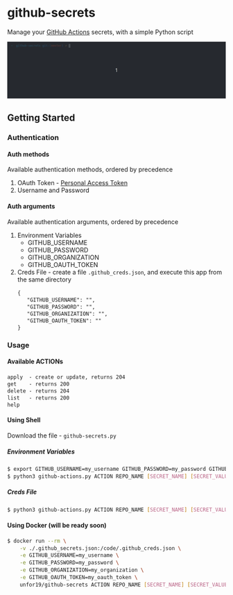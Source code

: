 # github-secrets

Manage your [GitHub Actions](https://github.com/features/actions) secrets, with a simple Python script

![Usage-Example](./assets/github-secrets-usage.gif)

## Getting Started

### Authentication

#### Auth methods
Available authentication methods, ordered by precedence

1. OAuth Token - [Personal Access Token](https://help.github.com/en/github/authenticating-to-github/creating-a-personal-access-token-for-the-command-line)
2. Username and Password

#### Auth arguments
Available authentication arguments, ordered by precedence
1. Environment Variables
   - GITHUB_USERNAME
   - GITHUB_PASSWORD
   - GITHUB_ORGANIZATION
   - GITHUB_OAUTH_TOKEN
2. Creds File - create a file `.github_creds.json`, and execute this app from the same directory
    ```
    {
       "GITHUB_USERNAME": "",
       "GITHUB_PASSWORD": "",
       "GITHUB_ORGANIZATION": "",
       "GITHUB_OAUTH_TOKEN": ""
    }
    ```

### Usage

#### Available ACTIONs
```
apply  - create or update, returns 204
get    - returns 200
delete - returns 204
list   - returns 200
help
```

#### Using Shell
Download the file - `github-secrets.py`

##### Environment Variables

```bash
$ export GITHUB_USERNAME=my_username GITHUB_PASSWORD=my_password GITHUB_ORGANIZATION=my_organization
$ python3 github-actions.py ACTION REPO_NAME [SECRET_NAME] [SECRET_VALUE]
```
##### Creds File

```bash
$ python3 github-actions.py ACTION REPO_NAME [SECRET_NAME] [SECRET_VALUE]
```

#### Using Docker (will be ready soon)
```bash
$ docker run --rm \
    -v ./.github_secrets.json:/code/.github_creds.json \
    -e GITHUB_USERNAME=my_username \
    -e GITHUB_PASSWORD=my_password \
    -e GITHUB_ORGANIZATION=my_organization \
    -e GITHUB_OAUTH_TOKEN=my_oauth_token \
    unfor19/github-secrets ACTION REPO_NAME [SECRET_NAME] [SECRET_VALUE]
```
